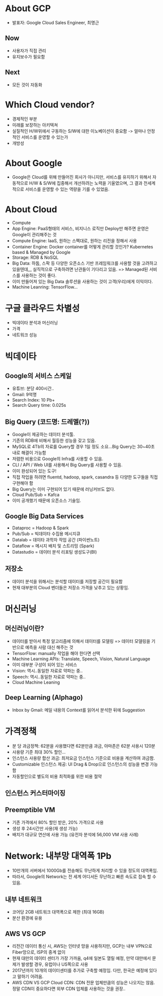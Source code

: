 # About GCP
- 발표자: Google Cloud Sales Engineer, 최명근

## Now
- 사용자가 직접 관리
- 유지보수가 필요함

## Next
- 모든 것이 자동화

# Which Cloud vendor?
- 경제적인 부분
- 미래를 보장하는 아키텍쳐
- 실질적인 H/W위에서 구동하는 S/W에 대한 이노베이션이 중요함 -> 얼마나 안정적인 서비스를 운영할 수 있는가
- 개방성

# About Google
- Google은 Cloud를 위해 만들어진 회사가 아니지만, 서비스를 유지하기 위해서 자동적으로 H/W & S/W에 집중해서 개선하려는 노력을 기울였으며, 그 결과 전세계적으로 서비스를 운영할 수 있는 역량을 기를 수 있었음.

# About Cloud
- Compute
 - App Engine: PaaS형태의 서비스, 비지니스 로직만 Deploy만 해주면 운영은 Google이 관리해주는 것
 - Compute Engine: IaaS, 원하는 스펙대로, 원하는 리전을 정해서 사용
 - Container Engine: Docker container를 어떻게 관리할 것인가? Kubernetes based & Managed by Google
- Storage: RDB & NoSQL
- Big Data: 하둡, 스팍 등 다양한 오픈소스 기반 프레임워크를 사용할 것을 고려하고 있을텐데,,, 실직적으로 구축하려면 난관들이 기다리고 있음. => Managed된 서비스를 사용하는 것이 좋다.
 - 이미 만들어져 있는 Big Data 솔루션을 사용하는 것이 고객(우리)에게 이익이다.
- Machine Leanring: TensorFlow...

# 구글 클라우드 차별성
- 빅데이타 분석과 머신러닝
- 가격
- 네트워크 성능

# 빅데이타

## Google의 서비스 스케일
- 유튜브: 분당 400시간..
- Gmail: 9억명
- Search Index: 10 Pb+
- Search Query time: 0.025s

## Big Query (코드명: 드레멜(?))
- Google이 제공하는 데이터 분석툴.
- 기존의 RDB에 비해서 월등한 성능을 갖고 있음.
 - MySQL로 4Tb의 자료를 Query할 경우 1일 정도 소요...Big Query는 30~40초 내로 해결이 가능함
 - 저렴한 비용으로 Google의 Infra를 사용할 수 있음.
- CLI / API / Web UI를 사용해서 Big Query를 사용할 수 있음.
- 이미 완성되어 있는 도구!
 - 직접 작업을 하려면 fluentd, hadoop, spark, casandra 등 다양한 도구들을 직접 구현해야 함
 - Big Query는 이미 구현되어 있기 때문에 러닝커브도 없다.
- Cloud Pub/Sub = Kafca
- 이미 공개했기 때문에 오픈소스 기술임.

## Google Big Data Services
- Dataproc = Hadoop & Spark
- Pub/Sub = 빅데이타 수집용 메시지큐
- Datalab = 데이타 과학자 작업 공간 (파이썬노트)
- Dataflow = 메시지 배치 및 스트리밍 (Spark)
- Datastudio = 데이터 분석 리포팅 생성도구(BI)

## 저장소
- 데이터 분석을 위해서는 분석할 데이터를 저장할 공간이 필요함
- 현재 대부분의 Cloud 벤더들은 저장소 가격을 낮추고 있는 상황임.

# 머신러닝

## 머신러닝이란?
- 데이터를 받아서 특정 알고리즘에 의해서 데이터를 모델링 => 데이터 모델링을 기반으로 예측을 사람 대신 해주는 것
- TensorFlow: manually 작업을 해야 한다면 선택
- Machine Learning APIs: Translate, Speech, Vision, Natural Language
 - 이미 대부분 구성이 되어 있는 서비스
 - Vision: 역시..동일한 자료로 약파는 중..
 - Speech: 역시..동일한 자료로 약파는 중..
- Cloud Machine Leaning

## Deep Learning (Alphago)
- Inbox by Gmail: 메일 내용의 Context를 읽어서 분석한 뒤에 Suggestion

# 가격정책
- 분 당 과금정책: 62분을 사용했다면 62분만큼 과금, 아마존은 62분 사용시 120분
- 사용량 기준 최대 30% 할인...
- 인스턴스 사용량 합산 과금: 최저요금 인스턴스 기준으로 비용을 계산하여 과금함.
- Customizable 인스턴스 제공: UI Drag & Drop으로 인스턴스의 성능을 변경 가능함
- 자동할인으로 별도의 비용 최적화를 위한 비용 절약

## 인스턴스 커스터마이징

## Preemptible VM
- 기존 가격에서 80% 할인 받은, 20% 가격으로 사용
- 생성 후 24시간만 사용(재 생성 가능)
- 배치가 대규모 연산에 사용 가능 (유전자 분석에 56,000 VM 사용 사례)

# Network: 내부망 대역폭 1Pb
- 10만개의 서버에서 1000Gb를 전송해도 무난하게 처리할 수 있을 정도의 대역폭임.
- 따라서, Google의 Network는 전 세계 어디서든 무난하고 빠른 속도로 접속 할 수 있음.

## 내부 네트워크
- 코어당 2GB 네트워크 대역폭으로 제한 (최대 16GB)
- 분산 환경에 유용

## AWS VS GCP
- 리전간 데이터 통신 시, AWS는 인터넷 망을 사용하지만, GCP는 내부 VPN으로 Fiber망으로, ISP의 중계 없이
- 현재 대만의 데이터 센터가 가장 가까움, q4에 일본도 열릴 예정, 만약 대만에서 문제가 발생할 경우, 유럽이나 US쪽으로 사용
- 2017년까지 10개의 데이터센터를 추가로 구축할 예정임. 다만, 한국은 예정에 있다고 말하기 어려움.
- AWS CDN VS GCP Cloud CDN: CDN 전문 업체만큼의 성능은 나오지는 않음. 정말 CDN이 중요하다면 외부 CDN 업체를 사용하는 것을 권장..
